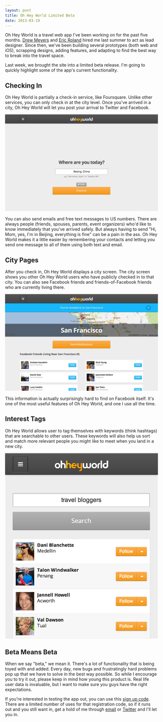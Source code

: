 ```yaml
---
layout: post
title: Oh Hey World Limited Beta
date: 2013-03-19
---
```


Oh Hey World is a travel web app I've been working on for the past five months. [Drew Meyers](https://twitter.com/drewmeyers) and [Eric Roland](https://twitter.com/ericroland) hired me last summer to act as lead designer. Since then, we've been building several prototypes (both web and iOS), scrapping designs, adding features, and adapting to find the best way to break into the travel space.

Last week, we brought the site into a limited beta release. I'm going to quickly highlight some of the app's current functionality.

## Checking In

Oh Hey World is partially a check-in service, like Foursquare. Unlike other services, you can only check in at the city level. Once you've arrived in a city, Oh Hey World will let you post your arrival to Twitter and Facebook.

<img class="img-wide big-box-shadow" src="/assets/2013-03-19-oh-hey-world-limited-beta-check-in.jpg" alt="Oh Hey World Check In Screen">

You can also send emails and free text messages to US numbers. There are always people (friends, spouses, parents, event organizers) who'd like to know immediately that you've arrived safely. But always having to send "Hi, Mom, yes, I'm in Beijing, everything is fine" can be a pain in the ass. Oh Hey World makes it a little easier by remembering your contacts and letting you send one message to all of them using both text and email.

## City Pages

After you check in, Oh Hey World displays a city screen. The city screen shows you other Oh Hey World users who have publicly checked in to that city. You can also see Facebook friends and friends-of-Facebook friends who are currently living there.

<img class="img-wide big-box-shadow" src="/assets/2013-03-19-oh-hey-world-limited-beta-city.jpg" alt="Oh Hey World City Screen">

This information is actually surprisingly hard to find on Facebook itself. It's one of the most useful features of Oh Hey World, and one I use all the time.

## Interest Tags

Oh Hey World allows user to tag themselves with keywords (think hashtags) that are searchable to other users. These keywords will also help us sort and match more relevant people you might like to meet when you land in a new city.

<img class="big-box-shadow" src="/assets/2013-03-19-oh-hey-world-limited-beta-explore.jpg" alt="Oh Hey World Explore Screen">

## Beta Means Beta

When we say "beta," we mean it. There's a lot of functionality that is being toyed with and added. Every day, new bugs and frustratingly hard problems pop up that we have to solve in the best way possible. So while I encourage you to try it out, please keep in mind how young this product is. Real life user data is invaluable, but I want to make sure you guys have the right expectations.

If you're interested in testing the app out, you can use this [sign up code](http://beta.ohheyworld.com/?registration_code=cbf7ea57-7607-44b2-9fe1-156d8b22dafc). There are a limited number of uses for that registration code, so if it runs out and you still want in, get a hold of me through [email](mailto:moyer.will@gmail.com) or [Twitter](https://twitter.com/willmoyer) and I'll let you in.